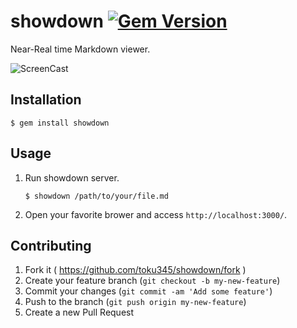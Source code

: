 # showdown [![Gem Version](https://badge.fury.io/rb/showdown.svg)](http://badge.fury.io/rb/showdown)

Near-Real time Markdown viewer.

![ScreenCast](https://qiita-image-store.s3.amazonaws.com/0/13998/b7d50137-7cfb-8488-64a9-c02be042bd83.gif)

## Installation

    $ gem install showdown

## Usage

1. Run showdown server.

    ```
    $ showdown /path/to/your/file.md
    ```

2. Open your favorite brower and access `http://localhost:3000/`.

## Contributing

1. Fork it ( https://github.com/toku345/showdown/fork )
2. Create your feature branch (`git checkout -b my-new-feature`)
3. Commit your changes (`git commit -am 'Add some feature'`)
4. Push to the branch (`git push origin my-new-feature`)
5. Create a new Pull Request
